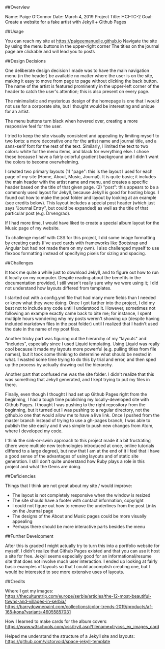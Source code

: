 ##Overview

Name: Paige O'Connor
Date: March 4, 2019
Project Title: HCI-TC-2
Goal: Create a website for a fake artist with Jekyll + Github Pages

##Usage

You can reach my site at https://paigeemanuelle.github.io
Navigate the site by using the menu buttons in the upper-right corner
The titles on the journal page are clickable and will lead you to posts

##Design Decisions

One deliberate design decision I made was to have the main navigation menu (in the header) be available no matter where the user is on the site, making it easy to move from page to page without clicking the back button. The name of the artist is featured prominently in the upper-left corner of the header to catch the user's attention; this is also present on every page.

The minimalistic and mysterious design of the homepage is one that I would not use for a corporate site, but I thought would be interesting and unique for an artist.

The menu buttons turn black when hovered over, creating a more responsive feel for the user.

I tried to keep the site visually consistent and appealing by limiting myself to two fonts: a more decorative one for the artist name and journal title, and a sans-serif font for the rest of the text. Similarly, I limited the text to two colors: white for the menu items, and black for everything else. I chose these because I have a fairly colorful gradient background and I didn't want the colors to become overwhelming.

I created two primary layouts
(1) "page": this is the layout I used for each page of my site (Home, About, Music, Journal). It is quite basic; it includes the main header with the artist name and menu, and creates a specific header based on the title of that given page.
(2) "post": this appears to be a commonly used layout for Jekyll, because Jekyll is good for hosting blogs. I found out how to make the post folder and layout by looking at an example (see credits below). This layout includes a special post header (which just says "Journal Entry", but could be expanded) as well as the title of that particular post (e.g. Drvengrad).

If I had more time, I would have liked to create a special album layout for the Music page of my website.

To challenge myself with CSS for this project, I did some image formatting by creating cards (I've used cards with frameworks like Bootstrap and Angular but had not made them on my own). I also challenged myself to use flexbox formatting instead of specifying pixels for sizing and spacing.


##Challenges

It took me quite a while just to download Jekyll, and to figure out how to run it locally on my computer. Despite reading about the benefits in the documentation provided, I still wasn't really sure why we were using it; I did not understand how layouts differed from templates.

I started out with a config.yml file that had many more fields than I needed or knew what they were doing. Once I got farther into the project, I did my best not to include any code until I understood it. However, sometimes not following an example exactly came back to bite me; for instance, I spent multiple hours wondering why my posts weren't showing up (despite having included markdown files in the post folder) until I realized that I hadn't used the date in the name of my post files.

Another tricky part was figuring out the hierarchy of my "layouts" and "includes", especially since I used Liquid templating. Using Liquid was really cool because it made my layouts more powerful (e.g. pulling titles from file names), but it took some thinking to determine what should be nested in what. I wasted some time trying to do this by trial and error, and then sped up the process by actually drawing out the hierarchy.

Another part that confused me was the site folder. I didn't realize that this was something that Jekyll generated, and I kept trying to put my files in there.

Finally, even though I thought I had set up Github Pages right from the beginning, I had a tough time publishing my locally-developed site with Github Pages. I thought I was pushing to the right repository from the beginning, but it turned out I was pushing to a regular directory, not the github.io one that would allow me to have a live link. Once I pushed from the master branch instead of trying to use a gh-pages branch, I was able to publish the site easily and it was simple to push new changes from Atom, where I developed my code.

I think the sink-or-swim approach to this project made it a bit frustrating (there were multiple new technologies introduced at once, online tutorials differed to a large degree), but now that I am at the end of it I feel that I have a good sense of the advantages of using layouts and of static site generation. I still don't quite understand how Ruby plays a role in this project and what the Gems are doing.

##Deficiencies

Things that I think are not great about my site / would improve:
- The layout is not completely responsive when the window is resized
- The site should have a footer with contact information, copyright
- I could not figure out how to remove the underlines from the post Links on the Journal page
- The designs of the About and Music pages could be more visually appealing
- Perhaps there should be more interactive parts besides the menu

##Further Development

After this is graded I might actually try to turn this into a portfolio website for myself. I didn't realize that Github Pages existed and that you can use it host a site for free. Jekyll seems especially good for an informational/resume site that does not involve much user interaction. I ended up looking at fairly basic examples of layouts so that I could accomplish creating one, but I would be interested to see more extensive uses of layouts.

##Credits

Where I got my images:
https://theculturetrip.com/europe/serbia/articles/the-12-most-beautiful-towns-and-villages-in-serbia/
https://barrydownepaint.com/collections/color-trends-2019/products/af-165-kona?variant=46055857031

How I learned to make cards for the album covers:
https://www.w3schools.com/css/tryit.asp?filename=trycss_ex_images_card

Helped me understand the structure of a Jekyll site and layouts:
https://github.com/victorvoid/space-jekyll-template

